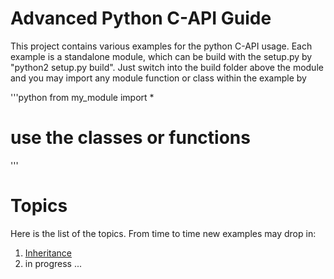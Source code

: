 
# Advanced Python C-API Guide

This project contains various examples for the python C-API usage. Each example is a standalone module, which can be build with the setup.py by "python2 setup.py build". Just switch into the build folder above the module and you may import any module function or class within the example by

'''python
from my_module import *
# use the classes or functions
'''

# Topics

Here is the list of the topics. From time to time new examples may drop in:

1. [Inheritance](https://github.com/qd-codie/Python-C-API-Advanced-Examples/example1-inheritance)
2. in progress ...


